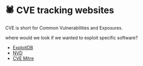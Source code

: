 # 🕷️ CVE tracking websites

CVE is short for Common Vulnerabilities and Exposures.

where would we look if we wanted to exploit specific software?

* [ExploitDB](https://www.exploit-db.com/)
* [NVD](https://nvd.nist.gov/vuln/search)
* [CVE Mitre](https://cve.mitre.org/)
